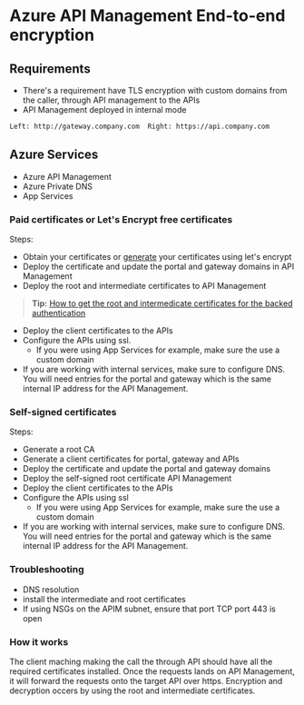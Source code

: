 # Azure API Management End-to-end encryption

## Requirements

- There's a requirement have TLS encryption with custom domains from the caller, through API management to the APIs
- API Management deployed in internal mode

```bash
Left: http://gateway.company.com  Right: https://api.company.com
```

## Azure Services

- Azure API Management
- Azure Private DNS
- App Services

### Paid certificates or Let's Encrypt free certificates

Steps:

- Obtain your certificates or [generate](https://medium.com/@akitikkx/generate-a-free-ssl-certificate-with-lets-encrypt-and-certbot-53eb71c56788) your certificates using let's encrypt
- Deploy the certificate and update the portal and gateway domains in API Management
- Deploy the root and intermediate certificates to API Management
> **Tip:** [How to get the root and intermedicate certificates for the backed authentication](https://docs.microsoft.com/en-us/azure/application-gateway/certificates-for-backend-authentication)
- Deploy the client certificates to the APIs
- Configure the APIs using ssl.
  - If you were using App Services for example, make sure the use a custom domain
- If you are working with internal services, make sure to configure DNS. You will need entries for the portal and gateway which is the same internal IP address for the API Management.


### Self-signed certificates

Steps:

- Generate a root CA
- Generate a client certificates for portal, gateway and APIs
- Deploy the certificate and update the portal and gateway domains
- Deploy the self-signed root certificate API Management
- Deploy the client certificates to the APIs
- Configure the APIs using ssl
  - If you were using App Services for example, make sure the use a custom domain
- If you are working with internal services, make sure to configure DNS. You will need entries for the portal and gateway which is the same internal IP address for the API Management.

### Troubleshooting

- DNS resolution
- install the intermediate and root certificates
- If using NSGs on the APIM subnet, ensure that port TCP port 443 is open

### How it works

The client maching making the call the through API should have all the required certificates installed. Once the requests lands on API Management, it will forward the requests onto the target API over https. Encryption and decryption occers by using the root and intermediate certificates.
